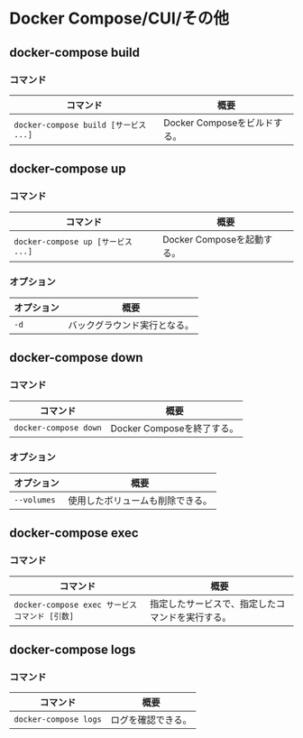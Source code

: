 # Docker Compose/CUI/その他

## docker-compose build

### コマンド

| コマンド                              | 概要                         |
| ------------------------------------- | ---------------------------- |
| `docker-compose build [サービス ...]` | Docker Composeをビルドする。 |

## docker-compose up

### コマンド

| コマンド                           | 概要                       |
| ---------------------------------- | -------------------------- |
| `docker-compose up [サービス ...]` | Docker Composeを起動する。 |

### オプション

| オプション | 概要                         |
| ---------- | ---------------------------- |
| `-d`       | バックグラウンド実行となる。 |

## docker-compose down

### コマンド

| コマンド              | 概要                       |
| --------------------- | -------------------------- |
| `docker-compose down` | Docker Composeを終了する。 |

### オプション

| オプション  | 概要                             |
| ----------- | -------------------------------- |
| `--volumes` | 使用したボリュームも削除できる。 |

## docker-compose exec

### コマンド

| コマンド                                       | 概要                                             |
| ---------------------------------------------- | ------------------------------------------------ |
| `docker-compose exec サービス コマンド [引数]` | 指定したサービスで、指定したコマンドを実行する。 |

## docker-compose logs

### コマンド

| コマンド              | 概要               |
| --------------------- | ------------------ |
| `docker-compose logs` | ログを確認できる。 |
